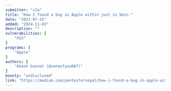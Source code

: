 ```yaml
---
submitter: "c2a"
title: "How I found a bug in Apple within just in 5min."
date: "2021-07-25"
added: "2024-11-03"
description: ""
vulnerabilities: [
    "XSS"
]
programs: [
    "Apple"
]
authors: [
    "Akash basnet (@noneofyou007)"
]
bounty: "undisclosed"
link: "https://medium.com/pentesternepal/how-i-found-a-bug-in-apple-within-just-in-5min-d7357237d7a0"
---
```




